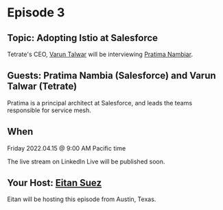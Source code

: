 # Episode 3

## Topic:  Adopting Istio at Salesforce

Tetrate's CEO, [Varun Talwar](https://www.linkedin.com/in/varuntalwar/) will be interviewing [Pratima Nambiar](https://www.linkedin.com/in/pnambiar/).

## Guests: Pratima Nambia (Salesforce) and Varun Talwar (Tetrate)

Pratima is a principal architect at Salesforce, and leads the teams responsible for service mesh.

## When

Friday 2022.04.15 @ 9:00 AM Pacific time

The live stream on LinkedIn Live will be published soon.
## Your Host: [Eitan Suez](https://www.linkedin.com/in/eitan-suez-2336b26/)

Eitan will be hosting this episode from Austin, Texas.
